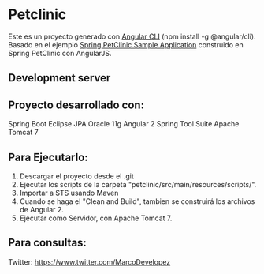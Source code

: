 # Petclinic

Este es un proyecto generado con [Angular CLI](https://github.com/angular/angular-cli) (npm install -g @angular/cli).
Basado en el ejemplo [Spring PetClinic Sample Application](https://github.com/singularity-sg/spring-petclinic) construido en Spring PetClinic con AngularJS.

## Development server

## Proyecto desarrollado con:
Spring Boot
Eclipse JPA
Oracle 11g
Angular 2
Spring Tool Suite
Apache Tomcat 7

## Para Ejecutarlo:
1. Descargar el proyecto desde el .git
2. Ejecutar los scripts de la carpeta "petclinic/src/main/resources/scripts/".
3. Importar a STS usando Maven
4. Cuando se haga el "Clean and Build", tambien se construirá los archivos de Angular 2.
5. Ejecutar como Servidor, con Apache Tomcat 7.

## Para consultas:
Twitter: https://www.twitter.com/MarcoDevelopez
